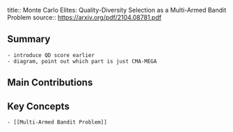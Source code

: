 title:: Monte Carlo Elites: Quality-Diversity Selection as a Multi-Armed Bandit Problem
source:: https://arxiv.org/pdf/2104.08781.pdf

## Summary
	- introduce QD score earlier
	- diagram, point out which part is just CMA-MEGA
## Main Contributions
## Key Concepts
	- [[Multi-Armed Bandit Problem]]